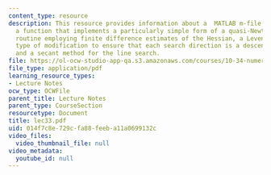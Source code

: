 ```yaml
---
content_type: resource
description: This resource provides information about a  MATLAB m-file that contains
  a function that implements a particularly simple form of a quasi-Newton minimization
  routine employing finite difference estimates of the Hessian, a Levenberg-Marquardt
  type of modification to ensure that each search direction is a descent direction,
  and a secant method for the line search.
file: https://ol-ocw-studio-app-qa.s3.amazonaws.com/courses/10-34-numerical-methods-applied-to-chemical-engineering-fall-2005/014f7c8e729cfa88feeba11a0699132c_lec33.pdf
file_type: application/pdf
learning_resource_types:
- Lecture Notes
ocw_type: OCWFile
parent_title: Lecture Notes
parent_type: CourseSection
resourcetype: Document
title: lec33.pdf
uid: 014f7c8e-729c-fa88-feeb-a11a0699132c
video_files:
  video_thumbnail_file: null
video_metadata:
  youtube_id: null
---
```

